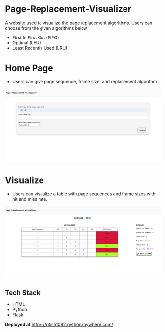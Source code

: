 # Page-Replacement-Visualizer
A website used to visualize the page replacement algorithms. Users can choose from the given algorithms below
- First In First Out (FIFO)
- Optimal (LFU)
- Least Recently Used (LRU)


# Home Page
- Users can give page sequence, frame size, and replacement algorithm

![Home image](https://github.com/ritish1082/Page-Replacement-Visualizer/blob/main/assets/home.png)

# Visualize
- Users can visualize a table with page sequences and frame sizes with hit and miss rate.

![Home image](https://github.com/ritish1082/Page-Replacement-Visualizer/blob/main/assets/visualize.png)

## Tech Stack
- HTML
- Python
- Flask

**Deployed at** https://ritish1082.pythonanywhere.com/

